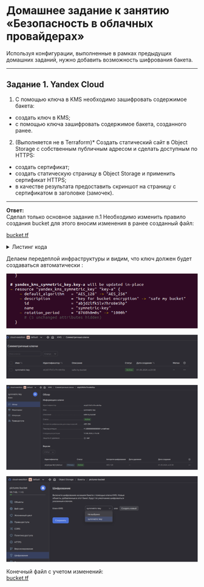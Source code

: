 # Домашнее задание к занятию «Безопасность в облачных провайдерах»  

Используя конфигурации, выполненные в рамках предыдущих домашних заданий, нужно добавить возможность шифрования бакета.

---
## Задание 1. Yandex Cloud   

1. С помощью ключа в KMS необходимо зашифровать содержимое бакета:

 - создать ключ в KMS;
 - с помощью ключа зашифровать содержимое бакета, созданного ранее.

2. (Выполняется не в Terraform)* Создать статический сайт в Object Storage c собственным публичным адресом и сделать доступным по HTTPS:

 - создать сертификат;
 - создать статическую страницу в Object Storage и применить сертификат HTTPS;
 - в качестве результата предоставить скриншот на страницу с сертификатом в заголовке (замочек).

------

**Ответ:**<br>
Сделал только основное задание п.1
Необходимо изменить правило создания bucket для этого вносим изменения в ранее созданный файл:

[bucket.tf](https://github.com/exesition/devops-netology-hw/blob/main/15-clopro-02-nlb/src/bucket.tf)<br>

<details>
  <summary>Листинг кода</summary>


```h

// Create Static Access Keys
resource "yandex_iam_service_account_static_access_key" "sa-static-key" {
  service_account_id = yandex_iam_service_account.sa4bucket.id
  description        = "static access key for object storage"
}

resource "yandex_kms_symmetric_key" "key-a" {
  name              = "symmetric-key"
  description       = "safe my bucket"
  default_algorithm = "AES_256"
  rotation_period   = "1000h"
}


// Use keys to create bucket
resource "yandex_storage_bucket" "pictures-bucket" {
  depends_on = [yandex_iam_service_account.sa4bucket]
  access_key = yandex_iam_service_account_static_access_key.sa-sa-key.access_key
  secret_key = yandex_iam_service_account_static_access_key.sa-sa-key.secret_key
  bucket     = "pictures-bucket"
  acl        = "public-read"
  max_size   = 1048576

  server_side_encryption_configuration {
    rule {
      apply_server_side_encryption_by_default {
        kms_master_key_id = yandex_kms_symmetric_key.key-a.id
        sse_algorithm     = "aws:kms" //required field
      }
    }
  }
}


resource "yandex_storage_object" "pictures" {
  depends_on = [yandex_iam_service_account.sa4bucket]
  access_key = yandex_iam_service_account_static_access_key.sa-sa-key.access_key
  secret_key = yandex_iam_service_account_static_access_key.sa-sa-key.secret_key
  bucket     = yandex_storage_bucket.pictures-bucket.bucket
  key        = "bitoc.png"
  source     = "../bitoc.png"
  acl        = "public-read"
}

```

</details>

Делаем передеплой инфраструктуры и видим, что ключ должен будет создаваться автоматически :


<p align="center">
  <img src="./screenshots/01_tfplan.png">
</p>


<p align="center">
  <img src="./screenshots/02_kms.png">
</p>


<p align="center">
  <img src="./screenshots/03_kms.png">
</p>


<p align="center">
  <img src="./screenshots/04_bucketenc.png">
</p>

Конечный файл с учетом изменений:<br>
[bucket.tf](./src/bucket.tf)<br>
